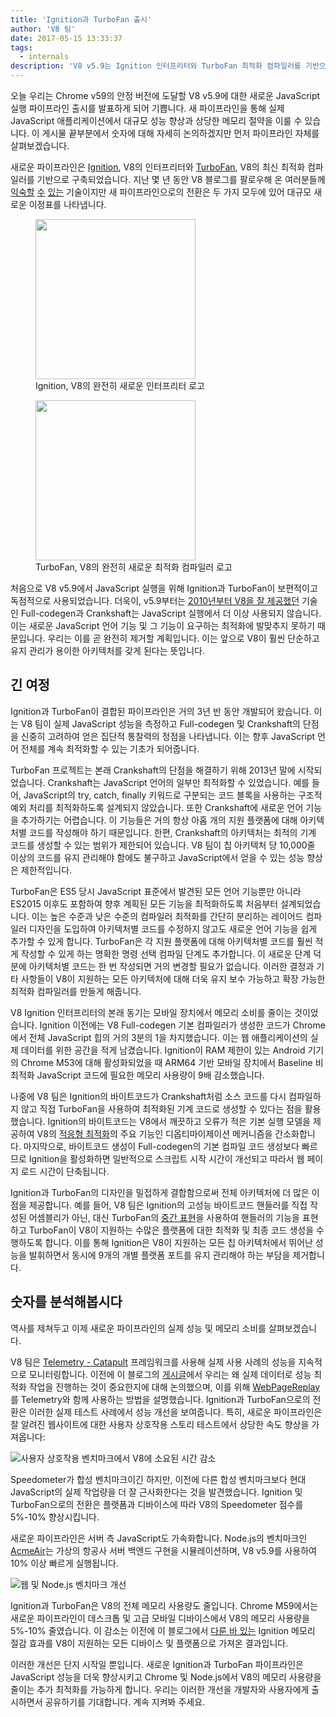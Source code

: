 ```yaml
---
title: 'Ignition과 TurboFan 출시'
author: 'V8 팀'
date: 2017-05-15 13:33:37
tags:
  - internals
description: 'V8 v5.9는 Ignition 인터프리터와 TurboFan 최적화 컴파일러를 기반으로 한 완전히 새로운 JavaScript 실행 파이프라인을 제공합니다.'
---
```

오늘 우리는 Chrome v59의 안정 버전에 도달할 V8 v5.9에 대한 새로운 JavaScript 실행 파이프라인 출시를 발표하게 되어 기쁩니다. 새 파이프라인을 통해 실제 JavaScript 애플리케이션에서 대규모 성능 향상과 상당한 메모리 절약을 이룰 수 있습니다. 이 게시물 끝부분에서 숫자에 대해 자세히 논의하겠지만 먼저 파이프라인 자체를 살펴보겠습니다.

<!--truncate-->
새로운 파이프라인은 [Ignition](/docs/ignition), V8의 인터프리터와 [TurboFan](/docs/turbofan), V8의 최신 최적화 컴파일러를 기반으로 구축되었습니다. 지난 몇 년 동안 V8 블로그를 팔로우해 온 여러분들께 [익숙할](/blog/turbofan-jit) [수](/blog/ignition-interpreter) [있는](/blog/test-the-future) 기술이지만 새 파이프라인으로의 전환은 두 가지 모두에 있어 대규모 새로운 이정표를 나타냅니다.

<figure>
  <img src="/_img/v8-ignition.svg" width="256" height="256" alt="" loading="lazy"/>
  <figcaption>Ignition, V8의 완전히 새로운 인터프리터 로고</figcaption>
</figure>

<figure>
  <img src="/_img/v8-turbofan.svg" width="256" height="256" alt="" loading="lazy"/>
  <figcaption>TurboFan, V8의 완전히 새로운 최적화 컴파일러 로고</figcaption>
</figure>

처음으로 V8 v5.9에서 JavaScript 실행을 위해 Ignition과 TurboFan이 보편적이고 독점적으로 사용되었습니다. 더욱이, v5.9부터는 [2010년부터 V8을 잘 제공했던](https://blog.chromium.org/2010/12/new-crankshaft-for-v8.html) 기술인 Full-codegen과 Crankshaft는 JavaScript 실행에서 더 이상 사용되지 않습니다. 이는 새로운 JavaScript 언어 기능 및 그 기능이 요구하는 최적화에 발맞추지 못하기 때문입니다. 우리는 이를 곧 완전히 제거할 계획입니다. 이는 앞으로 V8이 훨씬 단순하고 유지 관리가 용이한 아키텍처를 갖게 된다는 뜻입니다.

## 긴 여정

Ignition과 TurboFan이 결합된 파이프라인은 거의 3년 반 동안 개발되어 왔습니다. 이는 V8 팀이 실제 JavaScript 성능을 측정하고 Full-codegen 및 Crankshaft의 단점을 신중히 고려하여 얻은 집단적 통찰력의 정점을 나타냅니다. 이는 향후 JavaScript 언어 전체를 계속 최적화할 수 있는 기초가 되어줍니다.

TurboFan 프로젝트는 본래 Crankshaft의 단점을 해결하기 위해 2013년 말에 시작되었습니다. Crankshaft는 JavaScript 언어의 일부만 최적화할 수 있었습니다. 예를 들어, JavaScript의 try, catch, finally 키워드로 구분되는 코드 블록을 사용하는 구조적 예외 처리를 최적화하도록 설계되지 않았습니다. 또한 Crankshaft에 새로운 언어 기능을 추가하기는 어렵습니다. 이 기능들은 거의 항상 아홉 개의 지원 플랫폼에 대해 아키텍처별 코드를 작성해야 하기 때문입니다. 한편, Crankshaft의 아키텍처는 최적의 기계 코드를 생성할 수 있는 범위가 제한되어 있습니다. V8 팀이 칩 아키텍처 당 10,000줄 이상의 코드를 유지 관리해야 함에도 불구하고 JavaScript에서 얻을 수 있는 성능 향상은 제한적입니다.

TurboFan은 ES5 당시 JavaScript 표준에서 발견된 모든 언어 기능뿐만 아니라 ES2015 이후도 포함하여 향후 계획된 모든 기능을 최적화하도록 처음부터 설계되었습니다. 이는 높은 수준과 낮은 수준의 컴파일러 최적화를 간단히 분리하는 레이어드 컴파일러 디자인을 도입하여 아키텍처별 코드를 수정하지 않고도 새로운 언어 기능을 쉽게 추가할 수 있게 합니다. TurboFan은 각 지원 플랫폼에 대해 아키텍처별 코드를 훨씬 적게 작성할 수 있게 하는 명확한 명령 선택 컴파일 단계도 추가합니다. 이 새로운 단계 덕분에 아키텍처별 코드는 한 번 작성되면 거의 변경할 필요가 없습니다. 이러한 결정과 기타 사항들이 V8이 지원하는 모든 아키텍처에 대해 더욱 유지 보수 가능하고 확장 가능한 최적화 컴파일러를 만들게 해줍니다.

V8 Ignition 인터프리터의 본래 동기는 모바일 장치에서 메모리 소비를 줄이는 것이었습니다. Ignition 이전에는 V8 Full-codegen 기본 컴파일러가 생성한 코드가 Chrome에서 전체 JavaScript 힙의 거의 3분의 1을 차지했습니다. 이는 웹 애플리케이션의 실제 데이터를 위한 공간을 적게 남겼습니다. Ignition이 RAM 제한이 있는 Android 기기의 Chrome M53에 대해 활성화되었을 때 ARM64 기반 모바일 장치에서 Baseline 비최적화 JavaScript 코드에 필요한 메모리 사용량이 9배 감소했습니다.

나중에 V8 팀은 Ignition의 바이트코드가 Crankshaft처럼 소스 코드를 다시 컴파일하지 않고 직접 TurboFan을 사용하여 최적화된 기계 코드로 생성할 수 있다는 점을 활용했습니다. Ignition의 바이트코드는 V8에서 깨끗하고 오류가 적은 기본 실행 모델을 제공하여 V8의 [적응형 최적화](https://en.wikipedia.org/wiki/Adaptive_optimization)의 주요 기능인 디옵티마이제이션 메커니즘을 간소화합니다. 마지막으로, 바이트코드 생성이 Full-codegen의 기본 컴파일 코드 생성보다 빠르므로 Ignition을 활성화하면 일반적으로 스크립트 시작 시간이 개선되고 따라서 웹 페이지 로드 시간이 단축됩니다.

Ignition과 TurboFan의 디자인을 밀접하게 결합함으로써 전체 아키텍처에 더 많은 이점을 제공합니다. 예를 들어, V8 팀은 Ignition의 고성능 바이트코드 핸들러를 직접 작성된 어셈블리가 아닌, 대신 TurboFan의 [중간 표현](https://en.wikipedia.org/wiki/Intermediate_representation)을 사용하여 핸들러의 기능을 표현하고 TurboFan이 V8이 지원하는 수많은 플랫폼에 대한 최적화 및 최종 코드 생성을 수행하도록 합니다. 이를 통해 Ignition은 V8이 지원하는 모든 칩 아키텍처에서 뛰어난 성능을 발휘하면서 동시에 9개의 개별 플랫폼 포트를 유지 관리해야 하는 부담을 제거합니다.

## 숫자를 분석해봅시다

역사를 제쳐두고 이제 새로운 파이프라인의 실제 성능 및 메모리 소비를 살펴보겠습니다.

V8 팀은 [Telemetry - Catapult](https://catapult.gsrc.io/telemetry) 프레임워크를 사용해 실제 사용 사례의 성능을 지속적으로 모니터링합니다. 이전에 이 블로그의 [게시글](/blog/real-world-performance)에서 우리는 왜 실제 데이터로 성능 최적화 작업을 진행하는 것이 중요한지에 대해 논의했으며, 이를 위해 [WebPageReplay](https://github.com/chromium/web-page-replay)를 Telemetry와 함께 사용하는 방법을 설명했습니다. Ignition과 TurboFan으로의 전환은 이러한 실제 테스트 사례에서 성능 개선을 보여줍니다. 특히, 새로운 파이프라인은 잘 알려진 웹사이트에 대한 사용자 상호작용 스토리 테스트에서 상당한 속도 향상을 가져옵니다:

![사용자 상호작용 벤치마크에서 V8에 소요된 시간 감소](/_img/launching-ignition-and-turbofan/improvements-per-website.png)

Speedometer가 합성 벤치마크이긴 하지만, 이전에 다른 합성 벤치마크보다 현대 JavaScript의 실제 작업량을 더 잘 근사화한다는 것을 발견했습니다. Ignition 및 TurboFan으로의 전환은 플랫폼과 디바이스에 따라 V8의 Speedometer 점수를 5%-10% 향상시킵니다.

새로운 파이프라인은 서버 측 JavaScript도 가속화합니다. Node.js의 벤치마크인 [AcmeAir](https://github.com/acmeair/acmeair-nodejs)는 가상의 항공사 서버 백엔드 구현을 시뮬레이션하며, V8 v5.9를 사용하여 10% 이상 빠르게 실행됩니다.

![웹 및 Node.js 벤치마크 개선](/_img/launching-ignition-and-turbofan/benchmark-scores.png)

Ignition과 TurboFan은 V8의 전체 메모리 사용량도 줄입니다. Chrome M59에서는 새로운 파이프라인이 데스크톱 및 고급 모바일 디바이스에서 V8의 메모리 사용량을 5%-10% 줄였습니다. 이 감소는 이전에 이 블로그에서 [다룬 바 있는](/blog/ignition-interpreter) Ignition 메모리 절감 효과를 V8이 지원하는 모든 디바이스 및 플랫폼으로 가져온 결과입니다.

이러한 개선은 단지 시작일 뿐입니다. 새로운 Ignition과 TurboFan 파이프라인은 JavaScript 성능을 더욱 향상시키고 Chrome 및 Node.js에서 V8의 메모리 사용량을 줄이는 추가 최적화를 가능하게 합니다. 우리는 이러한 개선을 개발자와 사용자에게 출시하면서 공유하기를 기대합니다. 계속 지켜봐 주세요.
